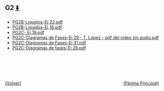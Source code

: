 
<html>
<body>
<h2>G2 <a href="https://downgit.github.io/#/home?url=https://github.com/Apuntes-FIUBA/Apuntes-Electronica/tree/main/83 - Química/8301 - Quimica/Guias de Problemas/Problemas Resueltos/G2" style="font-size:20px">  ⬇️ </a></h2>
<ul>
    <li><a href="PG2B-Liquidos-Ej 22.pdf">PG2B-Liquidos-Ej 22.pdf</a></li>
    <li><a href="PG2B-Líquidos-Ej 18.pdf">PG2B-Líquidos-Ej 18.pdf</a></li>
    <li><a href="PG2C- Ej 19.pdf">PG2C- Ej 19.pdf</a></li>
    <li><a href="PG2C-Diagramas de Fases-Ej 29 - T. López - pdf del video sin audio.pdf">PG2C-Diagramas de Fases-Ej 29 - T. López - pdf del video sin audio.pdf</a></li>
    <li><a href="PG2C-Diagramas de Fases-Ej 31.pdf">PG2C-Diagramas de Fases-Ej 31.pdf</a></li>
    <li><a href="PG2C-Diagramas de fases-Ej 28.pdf">PG2C-Diagramas de fases-Ej 28.pdf</a></li>
</ul>
</body>
</html>









<br><br><br><br><br><a href="../" style="float: left">(Volver)</a> <a href="https://apuntes-fiuba.github.io/Apuntes-Electronica" style="float: right">(Página Principal)</a>
